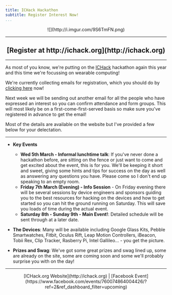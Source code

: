 ```yaml
---
title: ICHack Hackathon
subtitle: Register Interest Now!
...
```


<center>![](http://i.imgur.com/9S6TmFN.png)</center>

---

<center><h2>[Register at http://ichack.org](http://ichack.org)</h2></center>


---

As most of you know, we're putting on the [ICHack](http://ichack.org) hackathon again this year and this time we're focussing on wearable computing!

We're currently collecting emails for registration, which you should do by [clicking here](http://ichack.org) now!

Next week we will be sending out another email for all the people who have expressed an interest so you can confirm attendance and form groups. This will most likely be on a first-come-first-served basis so make sure you've registered in advance to get the email!

Most of the details are available on the website but I've provided a few below for your delectation.

---


- **Key Events**
  - **Wed 5th March - Informal lunchtime talk**: If you've never done a hackathon before, are sitting on the fence or just want to come and get excited about the event, this is for you. We'll be keeping it short and sweet, giving some hints and tips for success on the day as well as answering any questions you have. Please come so I don't end up speaking to an empty room.
  - **Friday 7th March (Evening) - Info Session** - On Friday evening there will be several sessions by device engineers and sponsors guiding you to the best resources for hacking on the devices and how to get started so you can hit the ground running on Saturday. This will save you loads of time during the actual event.
  - **Saturday 8th - Sunday 9th - Main Event!**: Detailed schedule will be sent through at a later date.

- **The Devices**: Many will be available including Google Glass Kits, Pebble Smartwatches, Fitbit, Oculus Rift, Leap Motion Controllers, iBeacon, Tobii Rex, Clip Tracker, Rasberry Pi, Intel Gallileo... - you get the picture.
- **Prizes and Swag**: We've got some great prizes and swag lined up, some are already on the site, some are coming soon and some we'll probably surprise you with on the day!

---

<center>[ICHack.org Website](http://ichack.org) | [Facebook Event](https://www.facebook.com/events/760074864004426/?ref=2&ref_dashboard_filter=upcoming)</center>
